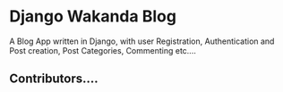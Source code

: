 # Django Wakanda Blog
A Blog App written in Django, with user Registration, Authentication and Post creation,
Post Categories, Commenting etc....

## Contributors....


